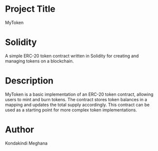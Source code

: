 # Project Title
MyToken

# Solidity
A simple ERC-20 token contract written in Solidity for creating and managing tokens on a blockchain.

# Description
MyToken is a basic implementation of an ERC-20 token contract, allowing users to mint and burn tokens. The contract stores token balances in a mapping and updates the total supply accordingly. This contract can be used as a starting point for more complex token implementations.

# Author
Kondakindi Meghana



